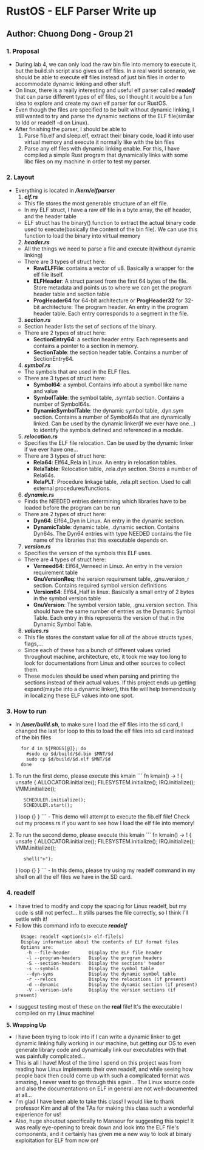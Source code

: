 # RustOS - ELF Parser Write up

## Author: Chuong Dong - Group 21

### **1. Proposal**
  - During lab 4, we can only load the raw bin file into memory to execute it, but the build.sh script also gives us elf files. In a real world scenario, we should be able to execute elf files instead of just bin files in order to accommodate dynamic linking and other stuff. 
  - On linux, there is a really interesting and useful elf parser called ***readelf*** that can parse different types of elf files, so I thought it would be a fun idea to explore and create my own elf parser for our RustOS.
  - Even though the files are specified to be built without dynamic linking, I still wanted to try and parse the dynamic sections of the ELF file(similar to ldd or readelf -d on Linux).
  - After finishing the parser, I should be able to
    1. Parse fib.elf and sleep.elf, extract their binary code, load it into user virtual memory and execute it normally like with the bin files
    2. Parse any elf files with dynamic linking enable. For this, I have compiled a simple Rust program that dynamically links with some libc files on my machine in order to test my parser.

### **2. Layout**
  - Everything is located in ***/kern/elfparser***
    1. ***elf.rs***
      - This file stores the most generable structure of an elf file.
      - In my ELF struct, I have a raw elf file in a byte array, the elf header, and the header table
      - ELF struct has the binary() function to extract the actual binary code used to execute(basically the content of the bin file). We can use this function to load the binary into virtual memory
    2. ***header.rs***
      - All the things we need to parse a file and execute it(without dynamic linking)
      - There are 3 types of struct here:
        - **RawELFFile**: contains a vector of u8. Basically a wrapper for the elf file itself.
        - **ELFHeader**: A struct parsed from the first 64 bytes of the file. Store metadata and points us to where we can get the program header table and section table
        - **ProgHeader64** for 64-bit architecture or **ProgHeader32** for 32-bit architecture: The program header. An entry in the program header table. Each entry corresponds to a segment in the file.
    3. ***section.rs***
      - Section header lists the set of sections of the binary.
      - There are 2 types of struct here:
        - **SectionEntry64**: a section header entry. Each represents and contains a pointer to a section in memory.
        - **SectionTable**: the section header table. Contains a number of SectionEntry64.
    4. ***symbol.rs***
      - The symbols that are used in the ELF files.
      - There are 3 types of struct here:
        - **Symbol64**: a symbol. Contains info about a symbol like name and value
        - **SymbolTable**: the symbol table, .symtab section. Contains a number of Symbol64s. 
        - **DynamicSymbolTable**: the dynamic symbol table, .dyn.sym section. Contains a number of Symbol64s that are dynamically linked. Can be used by the dynamic linker(if we ever have one...) to identify the symbols defined and referenced in a module.
    5. ***relocation.rs***
      - Specifies the ELF file relocation. Can be used by the dynamic linker if we ever have one...
      - There are 3 types of struct here:
        - **Rela64**: Elf64_Rela in Linux. An entry in relocation tables.
        - **RelaTable**: Relocation table, .rela.dyn section. Stores a number of Rela64s. 
        - **RelaPLT**: Procedure linkage table, .rela.plt section. Used to call external procedures/functions. 
    6. ***dynamic.rs***
      - Finds the NEEDED entries determining which libraries have to be loaded before the program can be run
      - There are 2 types of struct here:
        - **Dyn64**: Elf64_Dyn in Linux. An entry in the dynamic section.
        - **DynamicTable**: dynamic table, .dynamic section. Contains Dyn64s. The Dyn64 entries with type NEEDED contains the file name of the libraries that this executable depends on.
    7. ***version.rs***
      - Specifies the version of the symbols this ELF uses.
      - There are 4 types of struct here:
        - **Verneed64**: Elf64_Verneed in Linux. An entry in the version requirement table
        - **GnuVersionReq**: the version requirement table, .gnu.version_r section. Contains required symbol version definitions
        - **Version64**: Elf64_Half in linux. Basically a small entry of 2 bytes in the symbol version table
        - **GnuVersion**: The symbol version table, .gnu.version section. This should have the same number of entries as the Dynamic Symbol Table. Each entry in this represents the version of that in the Dynamic Symbol Table.
    8. ***values.rs***
      - This file stores the constant value for all of the above structs types, flags,...
      - Since each of these has a bunch of different values varied throughout machine, architecture, etc, it took me way too long to look for documentations from Linux and other sources to collect them. 
      - These modules should be used when parsing and printing the sections instead of their actual values. If this project ends up getting expand(maybe into a dynamic linker), this file will help tremendously in localizing these ELF values into one spot.

### **3. How to run**
  - In ***/user/build.sh***, to make sure I load the elf files into the sd card, I changed the last for loop to this to load the elf files into sd card instead of the bin files
    ```
      for d in ${PROGS[@]}; do
        #sudo cp $d/build/$d.bin $MNT/$d
        sudo cp $d/build/$d.elf $MNT/$d
      done 
    ```
  1. To run the first demo, please execute this kmain
    ```
      fn kmain() -> ! {
        unsafe {
            ALLOCATOR.initialize();
            FILESYSTEM.initialize();
            IRQ.initialize();
            VMM.initialize();

            SCHEDULER.initialize();
            SCHEDULER.start();
        }
        loop {}
      }
    ```
    - This demo will attempt to execute the fib.elf file! Check out my process.rs if you want to see how I load the elf file into memory!
  2. To run the second demo, please execute this kmain
    ```
      fn kmain() -> ! {
        unsafe {
            ALLOCATOR.initialize();
            FILESYSTEM.initialize();
            IRQ.initialize();
            VMM.initialize();

            shell(">");
        }
        loop {}
      }
    ```
    - In this demo, please try using my readelf command in my shell on all the elf files we have in the SD card.

### **4. readelf**
  - I have tried to modify and copy the spacing for Linux readelf, but my code is still not perfect... It stills parses the file correctly, so I think I'll settle with it!
  - Follow this command info to execute ***readelf***
    ```
      Usage: readelf <option(s)> elf-file(s)
      Display information about the contents of ELF format files
      Options are:
        -h --file-header       Display the ELF file header
        -l --program-headers   Display the program headers
        -S --section-headers   Display the sections' header
        -s --symbols           Display the symbol table
        --dyn-syms             Display the dynamic symbol table
        -r --relocs            Display the relocations (if present)
        -d --dynamic           Display the dynamic section (if present)
        -V --version-info      Display the version sections (if present)
    ```
  - I suggest testing most of these on the **real** file! It's the executable I compiled on my Linux machine!

**5. Wrapping Up**
  - I have been trying to look into if I can write a dynamic linker to get dynamic linking fully working in our machine, but getting our OS to even generate library code and dynamically link our executables with that was painfully complicated...
  - This is all I have! Most of the time I spend on this project was from reading how Linux implements their own readelf, and while seeing how people back then could come up with such a complicated format was amazing, I never want to go through this again... The Linux source code and also the documentations on ELF in general are not well-documented at all...
  - I'm glad I have been able to take this class! I would like to thank professor Kim and all of the TAs for making this class such a wonderful experience for us!
  - Also, huge shoutout specifically to Mansour for suggesting this topic! It was really eye-opening to break down and look into the ELF file's components, and it certainly has given me a new way to look at binary exploitation for ELF from now on!


